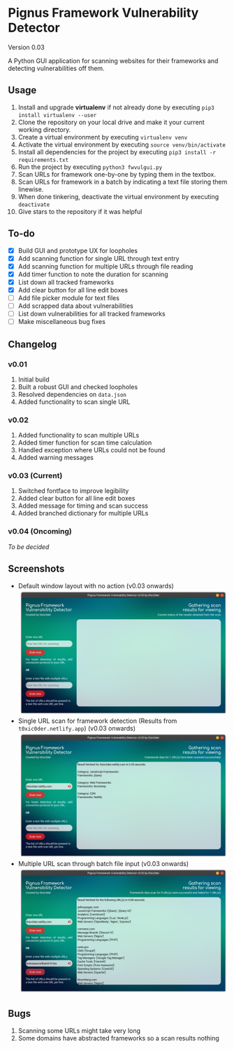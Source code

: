 # Pignus Framework Vulnerability Detector
Version 0.03

A Python GUI application for scanning websites for their frameworks and detecting vulnerabilities off them.

## Usage 
1. Install and upgrade **virtualenv** if not already done by executing ```pip3 install virtualenv --user```
2. Clone the repository on your local drive and make it your current working directory.
3. Create a virtual environment by executing ```virtualenv venv```
4. Activate the virtual environment by executing ```source venv/bin/activate```
5. Install all dependencies for the project by executing ```pip3 install -r requirements.txt```
6. Run the project by executing ```python3 fwvulgui.py```
7. Scan URLs for framework one-by-one by typing them in the textbox.
8. Scan URLs for framework in a batch by indicating a text file storing them linewise.
9. When done tinkering, deactivate the virtual environment by executing ```deactivate```
0. Give stars to the repository if it was helpful

## To-do
- [X] Build GUI and prototype UX for loopholes
- [X] Add scanning function for single URL through text entry
- [X] Add scanning function for multiple URLs through file reading
- [X] Add timer function to note the duration for scanning
- [X] List down all tracked frameworks
- [X] Add clear button for all line edit boxes
- [ ] Add file picker module for text files
- [ ] Add scrapped data about vulnerabilities
- [ ] List down vulnerabilities for all tracked frameworks
- [ ] Make miscellaneous bug fixes

## Changelog

### v0.01
1. Initial build
2. Built a robust GUI and checked loopholes
3. Resolved dependencies on ```data.json```
4. Added functionality to scan single URL

### v0.02
1. Added functionality to scan multiple URLs
2. Added timer function for scan time calculation
3. Handled exception where URLs could not be found
4. Added warning messages

### v0.03 (Current)
1. Switched fontface to improve legibility
2. Added clear button for all line edit boxes
3. Added message for timing and scan success
4. Added branched dictionary for multiple URLs

### v0.04 (Oncoming)
_To be decided_

## Screenshots
* Default window layout with no action (v0.03 onwards)
![Default window layout with no action (v0.03 onwards)](pics/pgfvd/fwvuldef.png)
* Single URL scan for framework detection (Results from `t0xic0der.netlify.app`) (v0.03 onwards)
![Single URL scan for framework detection (Results from `t0xic0der.netlify.app`) (v0.03 onwards)](pics/pgfvd/fwvultox.png)
* Multiple URL scan through batch file input (v0.03 onwards)
![Multiple URL scan through batch file input (v0.03 onwards)](pics/pgfvd/fwvulfil.png)

## Bugs
1. Scanning some URLs might take very long
2. Some domains have abstracted frameworks so a scan results nothing
